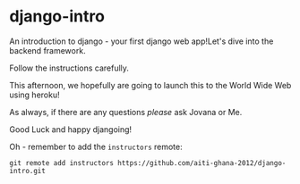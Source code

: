 django-intro
============

An introduction to django - your first django web app!Let's dive into the backend framework.

Follow the instructions carefully.

This afternoon, we hopefully are going to launch this to the World Wide Web
using heroku!

As always, if there are any questions _please_ ask Jovana or Me.

Good Luck and happy djangoing!


Oh - remember to add the `instructors` remote:

`git remote add instructors https://github.com/aiti-ghana-2012/django-intro.git`
